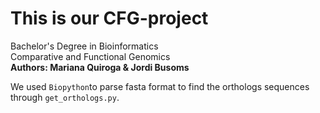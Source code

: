 # This is our CFG-project


Bachelor's Degree in Bioinformatics <br />
Comparative and Functional Genomics <br />
**Authors: Mariana Quiroga & Jordi Busoms** <br />

We used `Biopython`to parse fasta format to find the orthologs sequences through `get_orthologs.py`. <br />


